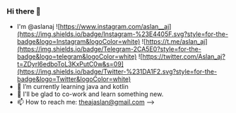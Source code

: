 ### Hi there 👋
- I'm @aslanaj
![https://www.instagram.com/aslan__aj](https://img.shields.io/badge/Instagram-%23E4405F.svg?style=for-the-badge&logo=Instagram&logoColor=white)
![https://t.me/aslan_aj](https://img.shields.io/badge/Telegram-2CA5E0?style=for-the-badge&logo=telegram&logoColor=white)
![https://twitter.com/Aslan_aj?t=ZDyrl6edboToL3KxPutC0w&s=09](https://img.shields.io/badge/Twitter-%231DA1F2.svg?style=for-the-badge&logo=Twitter&logoColor=white)
- 🌱 I’m currently learning java and kotlin 
- 👯 I'll be glad to co-work and learn something new.
- 📫 How to reach me: theajaslan@gmail.com
-->
